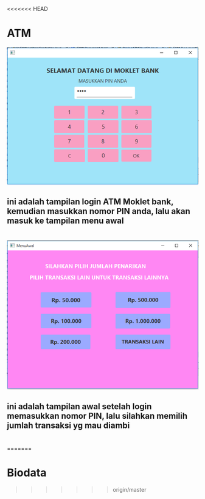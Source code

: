 <<<<<<< HEAD
# ATM
![alt text](src/projecatmjavafx/login.PNG)
## ini adalah tampilan login ATM Moklet bank, kemudian masukkan nomor PIN anda, lalu akan masuk ke tampilan menu awal
#
![alt text](src/projecatmjavafx/menuAwal.PNG)
## ini adalah tampilan awal setelah login memasukkan nomor PIN, lalu silahkan memilih jumlah transaksi yg mau diambi
#
=======
# Biodata
>>>>>>> origin/master
